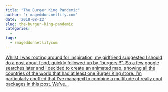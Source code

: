 ```yaml
---
title: "The Burger King Pandemic"
author: 'r-mageddon.netlify.com'
date: '2018-08-12'
slug: the-burger-king-pandemic
categories:
  - 
tags:
  - rmageddonnetlifycom
---
```


[Whilst I was rooting around for inspiration, my girlfriend suggested I should do a post about food, quickly followed up by “burgers!!!”. So a few google searches later and I decided to create an animated map, showing all the countries of the world that had at least one Burger King store. I’m particularly chuffed that I’ve managed to combine a multitude of really cool packages in this post. We’ve...<click to read more>](https://r-mageddon.netlify.com/post/the-burger-king-pandemic/)

